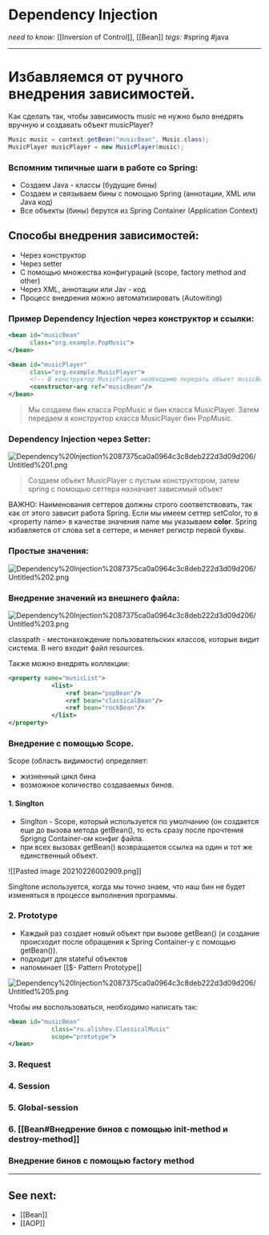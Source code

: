   # Dependency Injection

*need to know:* [[Inversion of Control]], [[Bean]]
*tegs:* #spring #java 

---
# Избавляемся от ручного внедрения зависимостей.
Как сделать так, чтобы зависимость music не нужно было внедрять вручную и создавать объект musicPlayer?

```java
Music music = context.getBean("musicBean", Music.class);
MusicPlayer musicPlayer = new MusicPlayer(music);
```

### Вспомним типичные шаги в работе со Spring:

- Создаем Java - классы (будущие бины)
- Создаем и связываем бины с помощью Spring (аннотации, XML или Java код)
- Все объекты (бины) берутся из Spring Container (Application Context)

## Способы внедрения зависимостей:

- Через конструктор
- Через setter
- С помощью множества конфигураций (scope, factory method and other)
- Через XML, аннотации или Jav - код
- Процесс внедрения можно автоматизировать (Autowiting)

### Пример Dependency Injection через конструктор и ссылки:

```xml
<bean id="musicBean"
      class="org.example.PopMusic">
</bean>

<bean id="musicPlayer"
      class="org.example.MusicPlayer">
      <!-- В конструктор MusicPlayer необходимо передать объект musicBean. В нем нет конструктора без аргументов  -->
      <constructor-arg ref="musicBean"/>
</bean>
```

> Мы создаем бин класса PopMusic и бин класса MusicPlayer. Затем передаем в конструктор класса MusicPlayer бин PopMusic.

### Dependency Injection через Setter:

![Dependency%20Injection%2087375ca0a0964c3c8deb222d3d09d206/Untitled%201.png](Untitled%201%201%201.png)

> Создаем объект MusicPlayer с пустым конструктором, затем spring с помощью сеттера назначает зависимый объект

ВАЖНО: Наименования сеттеров должны строго соответствовать, так как от этого зависит работа Spring. Если мы имеем сеттер setColor, то в \<property name> в качестве значения name мы указываем **color**.  Spring избавляется от слова set в сеттере, и меняет регистр первой буквы.

### Простые значения:

![Dependency%20Injection%2087375ca0a0964c3c8deb222d3d09d206/Untitled%202.png](Untitled%202%201.png)

### Внедрение значений из внешнего файла:

![Dependency%20Injection%2087375ca0a0964c3c8deb222d3d09d206/Untitled%203.png](Untitled%203%201.png)
	
classpath - местонахождение пользовательских классов, которые видит система. В него входит файл resources.

Также можно внедрять коллекции:

```xml
<property name="musicList">
            <list>
                <ref bean="popBean"/>
                <ref bean="classicalBean"/>
                <ref bean="rockBean"/>
            </list>
</property>
```
	
### Внедрение с помощью Scope.
Scope (область видимости) определяет:
- жизненный цикл бина
- возможное количество создаваемых бинов.

#### 1. Singlton

- Singlton - Scope, который используется по умолчанию (он создается еще до вызова метода getBean(), то есть сразу после прочтения Sprigng Container-ом конфиг файла.
- при всех вызовах getBean() возвращается ссылка на один и тот же единственный объект.

![[Pasted image 20210226002909.png]]

Singltone используется, когда мы точно знаем, что наш бин не будет изменяться в процессе выполнения программы.

### 2. Prototype

- Каждый раз создает новый объект при вызове getBean() (и создание происходит после обращения к Spring Container-у с помощью getBean()).
- подходит для stateful объектов
- напоминает [[$- Pattern Prototype]]

![Dependency%20Injection%2087375ca0a0964c3c8deb222d3d09d206/Untitled%205.png](Untitled%205%201.png)

Чтобы им воспользоваться, необходимо написать так:

```xml
<bean id="musicBean"
			class="ru.alishev.ClassicalMusic"
			scope="prototype">
</bean>
```

### 3. Request

### 4. Session

### 5. Global-session

### 6. [[Bean#Внедрение бинов с помощью init-method и destroy-method]]

### Внедрение бинов с помощью factory method
	
	
---
## See next:
- [[Bean]]
- [[AOP]]